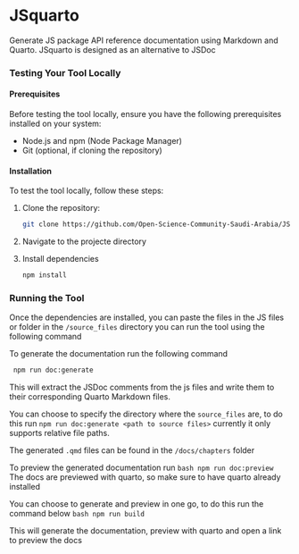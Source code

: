 # JSquarto
Generate JS package API reference documentation using Markdown and Quarto. JSquarto is designed as an alternative to JSDoc



### Testing Your Tool Locally

#### Prerequisites
Before testing the tool locally, ensure you have the following prerequisites installed on your system:
- Node.js and npm (Node Package Manager)
- Git (optional, if cloning the repository)

#### Installation
To test the tool locally, follow these steps:

1. Clone the repository:
   ```bash
   git clone https://github.com/Open-Science-Community-Saudi-Arabia/JSquarto
   ```
2. Navigate to the projecte directory

3. Install dependencies 
    ```bash
    npm install
    ```

### Running the Tool
Once the dependencies are installed, you can paste the files in the JS files or folder in the `/source_files` directory you can run the tool using the following command
    
To generate the documentation run the following command
   ```bash
    npm run doc:generate
   ```

This will extract the JSDoc comments from the js files and write them to their corresponding Quarto Markdown files.

You can choose to specify the directory where the `source_files` are, to do this run `npm run doc:generate <path to source files>` currently it only supports relative file paths.

The generated `.qmd` files can be found in the `/docs/chapters` folder


To preview the generated documentation run 
    ```bash
    npm run doc:preview
    ```
The docs are previewed with quarto, so make sure to have quarto already installed


You can choose to generate and preview in one go, to do this run the command below
    ```bash
    npm run build
    ```

This will generate the documentation, preview with quarto and open a link to preview the docs
